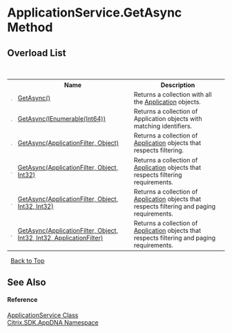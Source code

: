 # ApplicationService.GetAsync Method 
 


## Overload List
&nbsp;<table><tr><th></th><th>Name</th><th>Description</th></tr><tr><td>![Public method](media/pubmethod.gif "Public method")</td><td><a href="c16b0dc3-e6ae-751e-95c4-1b50d38ffe53">GetAsync()</a></td><td>
Returns a collection with all the <a href="1779bfff-4b29-0f26-8a09-10acdd530bbc">Application</a> objects.</td></tr><tr><td>![Public method](media/pubmethod.gif "Public method")</td><td><a href="80965967-f903-7ed4-45bb-e2fba04b156d">GetAsync(IEnumerable(Int64))</a></td><td>
Returns a collection of Application objects with matching identifiers.</td></tr><tr><td>![Public method](media/pubmethod.gif "Public method")</td><td><a href="9eced7a2-8b03-d1d9-0d35-057f50e3818f">GetAsync(ApplicationFilter, Object)</a></td><td>
Returns a collection of <a href="1779bfff-4b29-0f26-8a09-10acdd530bbc">Application</a> objects that respects filtering.</td></tr><tr><td>![Public method](media/pubmethod.gif "Public method")</td><td><a href="95445a62-e613-c93b-ecb3-c099734eead2">GetAsync(ApplicationFilter, Object, Int32)</a></td><td>
Returns a collection of <a href="1779bfff-4b29-0f26-8a09-10acdd530bbc">Application</a> objects that respects filtering requirements.</td></tr><tr><td>![Public method](media/pubmethod.gif "Public method")</td><td><a href="07496ba9-886c-1159-b6b4-cd7b29c30ca5">GetAsync(ApplicationFilter, Object, Int32, Int32)</a></td><td>
Returns a collection of <a href="1779bfff-4b29-0f26-8a09-10acdd530bbc">Application</a> objects that respects filtering and paging requirements.</td></tr><tr><td>![Public method](media/pubmethod.gif "Public method")</td><td><a href="ed68caa8-489a-3adf-edc1-fba78d5cbf11">GetAsync(ApplicationFilter, Object, Int32, Int32, ApplicationFilter)</a></td><td>
Returns a collection of <a href="1779bfff-4b29-0f26-8a09-10acdd530bbc">Application</a> objects that respects filtering and paging requirements.</td></tr></table>&nbsp;
<a href="#applicationservice.getasync-method">Back to Top</a>

## See Also


#### Reference
<a href="4190f2b6-31d1-9744-132e-b12e165db1a3">ApplicationService Class</a><br /><a href="fe2d265b-410b-8b11-1eb4-a790e0b062bf">Citrix.SDK.AppDNA Namespace</a><br />